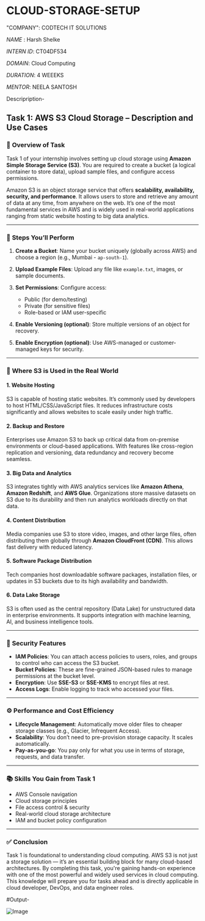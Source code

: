 # CLOUD-STORAGE-SETUP

"COMPANY": CODTECH IT SOLUTIONS

*NAME* : Harsh Shelke

*INTERN ID*: CT04DF534

*DOMAIN*: Cloud Computing

*DURATION*: 4 WEEEKS

*MENTOR*: NEELA SANTOSH

Descripription-


## **Task 1: AWS S3 Cloud Storage – Description and Use Cases**

### 📌 **Overview of Task**

Task 1 of your internship involves setting up cloud storage using **Amazon Simple Storage Service (S3)**. You are required to create a bucket (a logical container to store data), upload sample files, and configure access permissions.

Amazon S3 is an object storage service that offers **scalability, availability, security, and performance**. It allows users to store and retrieve any amount of data at any time, from anywhere on the web. It’s one of the most fundamental services in AWS and is widely used in real-world applications ranging from static website hosting to big data analytics.

---

### 🔧 **Steps You’ll Perform**

1. **Create a Bucket**: Name your bucket uniquely (globally across AWS) and choose a region (e.g., Mumbai - `ap-south-1`).
2. **Upload Example Files**: Upload any file like `example.txt`, images, or sample documents.
3. **Set Permissions**: Configure access:

   * Public (for demo/testing)
   * Private (for sensitive files)
   * Role-based or IAM user-specific
4. **Enable Versioning (optional)**: Store multiple versions of an object for recovery.
5. **Enable Encryption (optional)**: Use AWS-managed or customer-managed keys for security.

---

### 🎯 **Where S3 is Used in the Real World**

#### 1. **Website Hosting**

S3 is capable of hosting static websites. It’s commonly used by developers to host HTML/CSS/JavaScript files. It reduces infrastructure costs significantly and allows websites to scale easily under high traffic.

#### 2. **Backup and Restore**

Enterprises use Amazon S3 to back up critical data from on-premise environments or cloud-based applications. With features like cross-region replication and versioning, data redundancy and recovery become seamless.

#### 3. **Big Data and Analytics**

S3 integrates tightly with AWS analytics services like **Amazon Athena**, **Amazon Redshift**, and **AWS Glue**. Organizations store massive datasets on S3 due to its durability and then run analytics workloads directly on that data.

#### 4. **Content Distribution**

Media companies use S3 to store video, images, and other large files, often distributing them globally through **Amazon CloudFront (CDN)**. This allows fast delivery with reduced latency.

#### 5. **Software Package Distribution**

Tech companies host downloadable software packages, installation files, or updates in S3 buckets due to its high availability and bandwidth.

#### 6. **Data Lake Storage**

S3 is often used as the central repository (Data Lake) for unstructured data in enterprise environments. It supports integration with machine learning, AI, and business intelligence tools.

---

### 🔐 **Security Features**

* **IAM Policies**: You can attach access policies to users, roles, and groups to control who can access the S3 bucket.
* **Bucket Policies**: These are fine-grained JSON-based rules to manage permissions at the bucket level.
* **Encryption**: Use **SSE-S3** or **SSE-KMS** to encrypt files at rest.
* **Access Logs**: Enable logging to track who accessed your files.

---

### ⚙️ **Performance and Cost Efficiency**

* **Lifecycle Management**: Automatically move older files to cheaper storage classes (e.g., Glacier, Infrequent Access).
* **Scalability**: You don’t need to pre-provision storage capacity. It scales automatically.
* **Pay-as-you-go**: You pay only for what you use in terms of storage, requests, and data transfer.

---

### 📚 **Skills You Gain from Task 1**

* AWS Console navigation
* Cloud storage principles
* File access control & security
* Real-world cloud storage architecture
* IAM and bucket policy configuration

---

### ✅ **Conclusion**

Task 1 is foundational to understanding cloud computing. AWS S3 is not just a storage solution — it’s an essential building block for many cloud-based architectures. By completing this task, you're gaining hands-on experience with one of the most powerful and widely used services in cloud computing. This knowledge will prepare you for tasks ahead and is directly applicable in cloud developer, DevOps, and data engineer roles.


#Output-

![Image](https://github.com/user-attachments/assets/5d3808dd-98e2-4470-ba03-336334b5ea9d)
